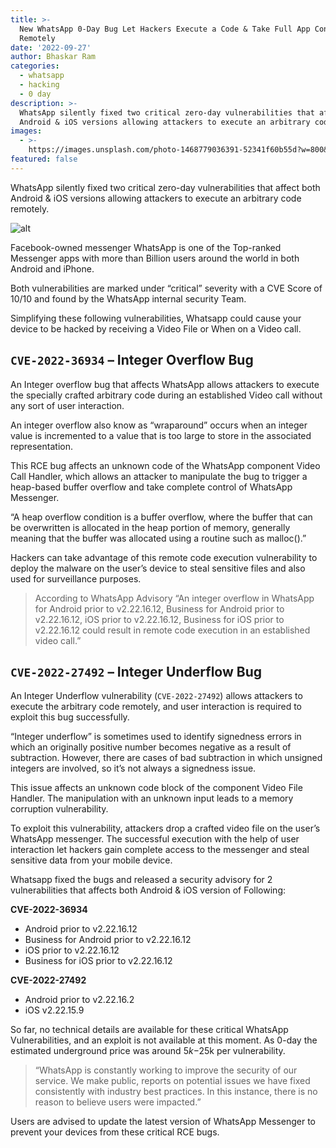 ```yaml
---
title: >-
  New WhatsApp 0-Day Bug Let Hackers Execute a Code & Take Full App Control
  Remotely
date: '2022-09-27'
author: Bhaskar Ram
categories:
  - whatsapp
  - hacking
  - 0 day
description: >-
  WhatsApp silently fixed two critical zero-day vulnerabilities that affect both
  Android & iOS versions allowing attackers to execute an arbitrary code ...
images:
  - >-
    https://images.unsplash.com/photo-1468779036391-52341f60b55d?w=800&h=450&fit=crop
featured: false
---
```


WhatsApp silently fixed two critical zero-day vulnerabilities that affect both Android & iOS versions allowing attackers to execute an arbitrary code remotely.

![alt](https://i0.wp.com/blogger.googleusercontent.com/img/b/R29vZ2xl/AVvXsEhyqCX58BbzMt4b6AorcIFMeo51MA8QTbY-UKNN2-xETgunEOyZMXjIZx95yi9szSSQPXA6PuDhvpqutIJ2AHIsmtrokxs6tt7_XuZugAnDq132gz7MCW-tsYQTXXNUzVhd7pD4d01D821IcyCN321Kko15fmlssSZQBAq89z6lw4yRej_6EPwdqwBzNQ/s16000/WhatsApp%200-Day%20Bug.png)

Facebook-owned messenger WhatsApp is one of the Top-ranked Messenger apps with more than Billion users around the world in both Android and iPhone.

Both vulnerabilities are marked under “critical” severity with a CVE Score of 10/10 and found by the WhatsApp internal security Team.

Simplifying these following vulnerabilities, Whatsapp could cause your device to be hacked by receiving a Video File or When on a Video call.

## `CVE-2022-36934` –  Integer Overflow Bug

An Integer overflow bug that affects WhatsApp allows attackers to execute the specially crafted arbitrary code during an established Video call without any sort of user interaction.

An integer overflow also know as “wraparound” occurs when an integer value is incremented to a value that is too large to store in the associated representation. 

This RCE bug affects an unknown code of the WhatsApp component Video Call Handler, which allows an attacker to manipulate the bug to trigger a heap-based buffer overflow and take complete control of WhatsApp Messenger.

“A heap overflow condition is a buffer overflow, where the buffer that can be overwritten is allocated in the heap portion of memory, generally meaning that the buffer was allocated using a routine such as malloc().”

Hackers can take advantage of this remote code execution vulnerability to deploy the malware on the user’s device to steal sensitive files and also used for surveillance purposes.

> According to WhatsApp Advisory “An integer overflow in WhatsApp for Android prior to v2.22.16.12, Business for Android prior to v2.22.16.12, iOS prior to v2.22.16.12, Business for iOS prior to v2.22.16.12 could result in remote code execution in an established video call.”

## `CVE-2022-27492` – Integer Underflow Bug

An Integer Underflow vulnerability (`CVE-2022-27492`) allows attackers to execute the arbitrary code remotely, and user interaction is required to exploit this bug successfully.

“Integer underflow” is sometimes used to identify signedness errors in which an originally positive number becomes negative as a result of subtraction. However, there are cases of bad subtraction in which unsigned integers are involved, so it’s not always a signedness issue.

This issue affects an unknown code block of the component Video File Handler. The manipulation with an unknown input leads to a memory corruption vulnerability. 

To exploit this vulnerability, attackers drop a crafted video file on the user’s WhatsApp messenger. The successful execution with the help of user interaction let hackers gain complete access to the messenger and steal sensitive data from your mobile device.

Whatsapp fixed the bugs and released a security advisory for 2 vulnerabilities that affects both Android & iOS version of Following:

**CVE-2022-36934**
- Android prior to v2.22.16.12
- Business for Android prior to v2.22.16.12
- iOS prior to v2.22.16.12
- Business for iOS prior to v2.22.16.12

**CVE-2022-27492**
- Android prior to v2.22.16.2
- iOS v2.22.15.9

So far, no technical details are available for these critical WhatsApp Vulnerabilities, and an exploit is not available at this moment. As 0-day the estimated underground price was around $5k-$25k per vulnerability.

> “WhatsApp is constantly working to improve the security of our service. We make public, reports on potential issues we have fixed consistently with industry best practices. In this instance, there is no reason to believe users were impacted.”

Users are advised to update the latest version of WhatsApp Messenger to prevent your devices from these critical RCE bugs.
